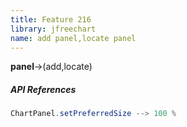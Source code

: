 ```yaml
---
title: Feature 216
library: jfreechart
name: add panel,locate panel
---
```


**panel**->(add,locate) 

##### API References

```java
ChartPanel.setPreferredSize --> 100 %
```
